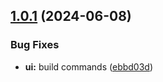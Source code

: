 ## [1.0.1](https://github.com/marlapativ/healthz-curler/compare/v1.0.0...v1.0.1) (2024-06-08)


### Bug Fixes

* **ui:** build commands ([ebbd03d](https://github.com/marlapativ/healthz-curler/commit/ebbd03dd5b893078f3ec8b81886d4557721de798))
